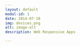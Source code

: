 ```yaml
---
layout: default
modal-id: 1
date: 2014-07-18
img: devices.png
alt: image-alt
description: Web Responsive Apps 

---
```

